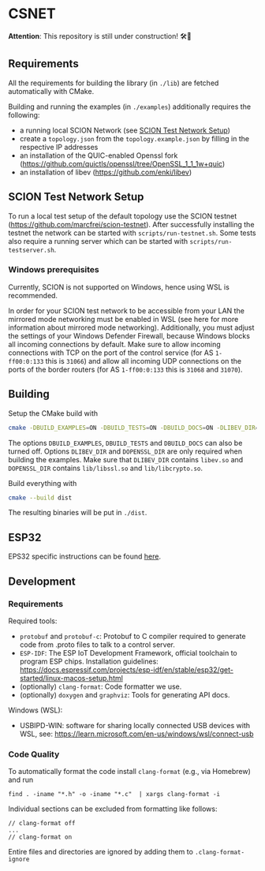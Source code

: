 # CSNET

**Attention**: This repository is still under construction! 🛠️🚧

## Requirements

All the requirements for building the library (in `./lib`) are fetched automatically with CMake.

Building and running the examples (in `./examples`) additionally requires the following:

- a running local SCION Network (see [SCION Test Network Setup](#scion-testnetwork-setup))
- create a `topology.json` from the `topology.example.json` by filling in the respective IP addresses
- an installation of the QUIC-enabled Openssl
  fork (https://github.com/quictls/openssl/tree/OpenSSL_1_1_1w+quic)
- an installation of libev (https://github.com/enki/libev)

## SCION Test Network Setup

To run a local test setup of the default topology use the SCION testnet (https://github.com/marcfrei/scion-testnet).
After successfully installing the testnet the network can be started with `scripts/run-testnet.sh`.
Some tests also require a running server which can be started with `scripts/run-testserver.sh`.

### Windows prerequisites

Currently, SCION is not supported on Windows, hence using WSL is recommended.

In order for your SCION test network to be accessible from your LAN the mirrored mode networking must be enabled in
WSL (see here for more information about mirrored mode networking).
Additionally, you must adjust the settings of your Windows Defender Firewall, because Windows blocks all incoming
connections by default.
Make sure to allow incoming connections with TCP on the port of the control service (for AS `1-ff00:0:133` this is
`31066`) and allow all incoming UDP connections on the ports of the border routers (for AS `1-ff00:0:133` this is
`31068` and `31070`).

## Building

Setup the CMake build with

```bash
cmake -DBUILD_EXAMPLES=ON -DBUILD_TESTS=ON -DBUILD_DOCS=ON -DLIBEV_DIR="libev dir" -DOPENSSL_DIR="openssl dir" -B dist
```

The options `DBUILD_EXAMPLES`, `DBUILD_TESTS` and `DBUILD_DOCS` can also be turned off. Options `DLIBEV_DIR` and
`DOPENSSL_DIR` are only required when building the examples. Make sure that `DLIBEV_DIR` contains `libev.so` and
`DOPENSSL_DIR` contains `lib/libssl.so` and `lib/libcrypto.so`.

Build everything with

```bash
cmake --build dist
```

The resulting binaries will be put in `./dist`.

## ESP32

EPS32 specific instructions can be found [here](./esp32/README.md).

## Development

### Requirements

Required tools:

- `protobuf` and `protobuf-c`: Protobuf to C compiler required to generate code from .proto files to talk to a control
  server.
- `ESP-IDF`: The ESP IoT Development Framework, official toolchain to program ESP chips. Installation
  guidelines: https://docs.espressif.com/projects/esp-idf/en/stable/esp32/get-started/linux-macos-setup.html
- (optionally) `clang-format`: Code formatter we use.
- (optionally) `doxygen` and `graphviz`: Tools for generating API docs.

Windows (WSL):

- USBIPD-WIN: software for sharing locally connected USB devices with WSL,
  see: https://learn.microsoft.com/en-us/windows/wsl/connect-usb

### Code Quality

To automatically format the code install `clang-format` (e.g., via Homebrew) and run

```
find . -iname "*.h" -o -iname "*.c"  | xargs clang-format -i
```

Individual sections can be excluded from formatting like follows:

```
// clang-format off
...
// clang-format on
```

Entire files and directories are ignored by adding them to `.clang-format-ignore`
